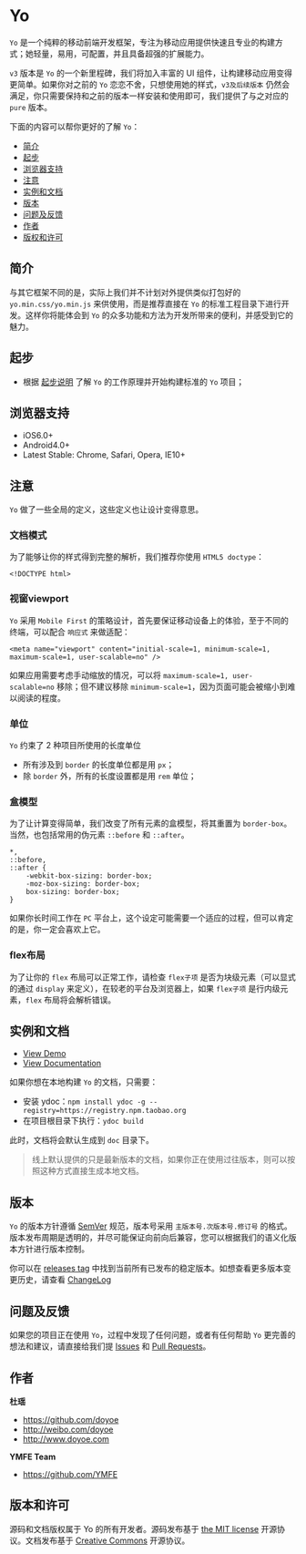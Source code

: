 # Yo

`Yo` 是一个纯粹的移动前端开发框架，专注为移动应用提供快速且专业的构建方式；她轻量，易用，可配置，并且具备超强的扩展能力。

`v3` 版本是 `Yo` 的一个新里程碑，我们将加入丰富的 UI 组件，让构建移动应用变得更简单。如果你对之前的 `Yo` 恋恋不舍，只想使用她的样式，`v3及后续版本` 仍然会满足，你只需要保持和之前的版本一样安装和使用即可，我们提供了与之对应的 `pure` 版本。

下面的内容可以帮你更好的了解 `Yo`：

* [简介](#intro)
* [起步](#getting-started)
* [浏览器支持](#supported-browsers)
* [注意](#attention)
* [实例和文档](#documentation-and-demo)
* [版本](#versioning)
* [问题及反馈](#bugs-and-feature-requests)
* [作者](#author)
* [版权和许可](#copyright-and-license)


<a name="intro"></a>
## 简介

与其它框架不同的是，实际上我们并不计划对外提供类似打包好的 `yo.min.css/yo.min.js` 来供使用，而是推荐直接在 `Yo` 的标准工程目录下进行开发。这样你将能体会到 `Yo` 的众多功能和方法为开发所带来的便利，并感受到它的魅力。

<a name="getting-started"></a>
## 起步

* 根据 [起步说明](http://yo.doyoe.com/doc/getting-started.html) 了解 `Yo` 的工作原理并开始构建标准的 `Yo` 项目；


<a name="supported-browsers"></a>
## 浏览器支持

* iOS6.0+
* Android4.0+
* Latest Stable: Chrome, Safari, Opera, IE10+


<a name="attention"></a>
## 注意

`Yo` 做了一些全局的定义，这些定义也让设计变得意思。

### 文档模式

为了能够让你的样式得到完整的解析，我们推荐你使用 `HTML5 doctype`：

    <!DOCTYPE html>

### 视窗viewport

`Yo` 采用 `Mobile First` 的策略设计，首先要保证移动设备上的体验，至于不同的终端，可以配合 `响应式` 来做适配：

    <meta name="viewport" content="initial-scale=1, minimum-scale=1, maximum-scale=1, user-scalable=no" />

如果应用需要考虑手动缩放的情况，可以将 `maximum-scale=1, user-scalable=no` 移除；但不建议移除 `minimum-scale=1`，因为页面可能会被缩小到难以阅读的程度。

### 单位

`Yo` 约束了 2 种项目所使用的长度单位

* 所有涉及到 `border` 的长度单位都是用 `px`；
* 除 `border` 外，所有的长度设置都是用 `rem` 单位；

### 盒模型

为了让计算变得简单，我们改变了所有元素的盒模型，将其重置为 `border-box`。当然，也包括常用的伪元素 `::before` 和 `::after`。

    *,
    ::before,
    ::after {
        -webkit-box-sizing: border-box;
        -moz-box-sizing: border-box;
        box-sizing: border-box;
    }

如果你长时间工作在 `PC` 平台上，这个设定可能需要一个适应的过程，但可以肯定的是，你一定会喜欢上它。

### flex布局

为了让你的 `flex` 布局可以正常工作，请检查 `flex子项` 是否为块级元素（可以显式的通过 `display` 来定义），在较老的平台及浏览器上，如果 `flex子项` 是行内级元素，`flex` 布局将会解析错误。


<a name="documentation-and-demo"></a>
## 实例和文档

* [View Demo](http://doyoe.github.io/Yo/demo/)
* [View Documentation](http://doyoe.github.io/Yo/doc/)

如果你想在本地构建 `Yo` 的文档，只需要：

* 安装 ydoc：`npm install ydoc -g --registry=https://registry.npm.taobao.org`
* 在项目根目录下执行：`ydoc build`

此时，文档将会默认生成到 `doc` 目录下。

> 线上默认提供的只是最新版本的文档，如果你正在使用过往版本，则可以按照这种方式直接生成本地文档。


<a name="versioning"></a>
## 版本

`Yo` 的版本方针遵循 [SemVer](http://semver.org/lang/zh-CN/) 规范，版本号采用 `主版本号.次版本号.修订号` 的格式。版本发布周期是透明的，并尽可能保证向前向后兼容，您可以根据我们的语义化版本方针进行版本控制。

你可以在 [releases tag](https://github.com/doyoe/Yo/releases) 中找到当前所有已发布的稳定版本。如想查看更多版本变更历史，请查看 [ChangeLog](changelog.md)


<a name="bugs-and-feature-requests"></a>
## 问题及反馈

如果您的项目正在使用 `Yo`，过程中发现了任何问题，或者有任何帮助 `Yo` 更完善的想法和建议，请直接给我们提 [Issues](https://github.com/doyoe/Yo/issues/new) 和 [Pull Requests](https://github.com/doyoe/Yo/pulls)。


<a name="author"></a>
## 作者

**杜瑶**

* https://github.com/doyoe
* http://weibo.com/doyoe
* http://www.doyoe.com

**YMFE Team**

* https://github.com/YMFE


<a name="copyright-and-license"></a>
## 版本和许可

源码和文档版权属于 Yo 的所有开发者。源码发布基于 [the MIT license](http://opensource.org/licenses/MIT) 开源协议。文档发布基于 [Creative Commons](http://creativecommons.org/licenses/by/4.0/) 开源协议。